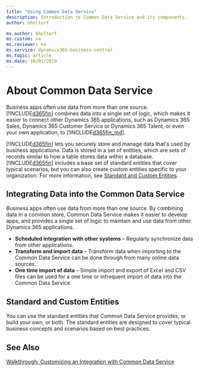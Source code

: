 ```yaml
---
title: "Using Common Data Service"
description: Introduction to Common Data Service and its components.
author: bholtorf

ms.author: bholtorf
ms.custom: na
ms.reviewer: na
ms.service: dynamics365-business-central
ms.topic: article
ms.date: 10/01/2019
---
```


# About Common Data Service
Business apps often use data from more than one source. [!INCLUDE[d365fin](includes/cds_long_md.md)] combines data into a single set of logic, which makes it easier to connect other Dynamics 365 applications, such as Dynamics 365 Sales, Dynamics 365 Customer Service or Dynamics 365 Talent, or even your own application, to [!INCLUDE[d365fin_md](includes/d365fin_md.md)]. 

[!INCLUDE[d365fin](includes/cds_long_md.md)] lets you securely store and manage data that's used by business applications. Data is stored in a set of entities, which are sets of records similar to how a table stores data within a database. [!INCLUDE[d365fin](includes/cds_long_md.md)] includes a base set of standard entities that cover typical scenarios, but you can also create custom entities specific to your organization. For more information, see [Standard and Custom Entities](admin-common-data-service.md#standard-and-custom-entities).

## Integrating Data into the Common Data Service
Business apps often use data from more than one source. By combining data in a common store, Common Data Service makes it easier to develop apps, and provides a single set of logic to maintain and use data from other Dynamics 365 applications.  

* **Scheduled integration with other systems** – Regularly synchronize data from other applications.  
* **Transform and import data** – Transform data when importing to the Common Data Service can be done through from many online data sources.  
* **One time import of data** – Simple import and export of Excel and CSV files can be used for a one time or infrequent import of data into the Common Data Service.  

## Standard and Custom Entities
You can use the standard entities that Common Data Service provides, or build your own, or both. The standard entities are designed to cover typical business concepts and scenarios based on best practices.

## See Also
[Walkthrough: Customizing an Integration with Common Data Service](admin-walkthrough-customizing-cds-integration.md)



